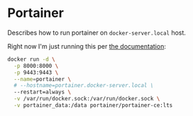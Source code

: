 # Portainer

Describes how to run portainer on `docker-server.local` host.


Right now I'm just running this per [the documentation](https://docs.portainer.io/start/install-ce/server/docker/linux#deployment):

```bash
docker run -d \
  -p 8000:8000 \
  -p 9443:9443 \
  --name=portainer \
  # --hostname=portainer.docker-server.local \
  --restart=always \
  -v /var/run/docker.sock:/var/run/docker.sock \
  -v portainer_data:/data portainer/portainer-ce:lts
```
